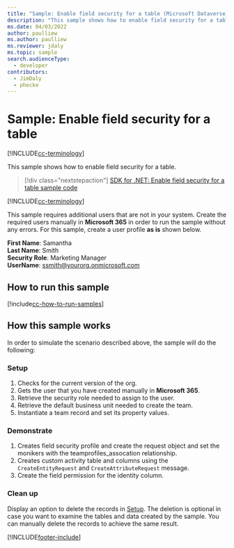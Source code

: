 ```yaml
---
title: "Sample: Enable field security for a table (Microsoft Dataverse) | Microsoft Docs" 
description: "This sample shows how to enable field security for a table" 
ms.date: 04/03/2022
author: paulliew
ms.author: paulliew
ms.reviewer: jdaly
ms.topic: sample
search.audienceType:
  - developer
contributors:
  - JimDaly
  - phecke
---
```


# Sample: Enable field security for a table

[!INCLUDE[cc-terminology](../../includes/cc-terminology.md)]

This sample shows how to enable field security for a table.

> [!div class="nextstepaction"]
> [SDK for .NET: Enable field security for a table sample code](https://github.com/microsoft/PowerApps-Samples/tree/master/dataverse/orgsvc/CSharp/FieldSecurity)

[!INCLUDE[cc-terminology](../../includes/cc-terminology.md)]

This sample requires additional users that are not in your system. Create the required users manually in **Microsoft 365** in order to run the sample without any errors. For this sample, create a user profile **as is** shown below.

**First Name**: Samantha<br/>
**Last Name**: Smith<br/>
**Security Role**: Marketing Manager<br/>
**UserName**: ssmith@yourorg.onmicrosoft.com<br/>

## How to run this sample

[!include[cc-how-to-run-samples](../../includes/cc-how-to-run-samples.md)]

## How this sample works

In order to simulate the scenario described above, the sample will do the following:

### Setup

1. Checks for the current version of the org.
2. Gets the user that you have created manually in **Microsoft 365**.
3. Retrieve the security role needed to assign to the user.
4. Retrieve the default business unit needed to create the team.
5. Instantiate a team record and set its property values.

### Demonstrate

1. Creates field security profile and create the request object and set the monikers with the teamprofiles_assocation relationship.
2. Creates custom activity table and columns using the `CreateEntityRequest` and `CreateAttributeRequest` message.
3. Create the field permission for the identity column.

### Clean up

Display an option to delete the records in [Setup](#setup). The deletion is optional in case you want to examine the tables and data created by the sample. You can manually delete the records to achieve the same result.

[!INCLUDE[footer-include](../../../../includes/footer-banner.md)]

